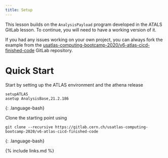 ```yaml
---
title: Setup
---
```

This lesson builds on the `AnalysisPayload` program developed in the ATALS GitLab lesson. To continue, you will need to have a working version of it.

If you had any issues working on your own project, you can always fork the example from the [usatlas-computing-bootcamp-2020/v6-atlas-cicd-finished-code](https://gitlab.cern.ch/usatlas-computing-bootcamp-2020/v6-atlas-cicd-finished-code) GitLab repository.

# Quick Start
Start by setting up the ATLAS environment and the athena release
~~~
setupATLAS
asetup AnalysisBase,21.2.186
~~~
{: .language-bash}


Clone the starting point using
~~~
git clone --recursive https://gitlab.cern.ch/usatlas-computing-bootcamp-2020/v6-atlas-cicd-finished-code
~~~
{: .language-bash}


{% include links.md %}
